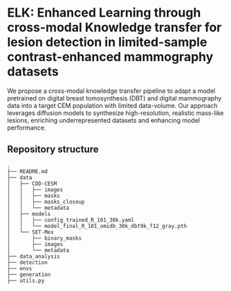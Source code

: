 # ELK: Enhanced Learning through cross-modal Knowledge transfer for lesion detection in limited-sample contrast-enhanced mammography datasets

We propose a cross-modal knowledge transfer pipeline to adapt a model pretrained on digital breast tomosynthesis (DBT) and digital mammography data into a target CEM population with limited data-volume. Our approach leverages diffusion models to synthesize high-resolution, realistic mass-like lesions, enriching underrepresented datasets and enhancing model performance.


## Repository structure
```
.
├── README.md
├── data
│   ├── CDD-CESM
│   │   ├── images
│   │   ├── masks
│   │   ├── masks_closeup
│   │   └── metadata
│   ├── models
│   │   ├── config_trained_R_101_30k.yaml
│   │   └── model_final_R_101_omidb_30k_dbt9k_f12_gray.pth
│   └── SET-Mex
│       ├── binary_masks
│       ├── images
│       └── metadata
├── data_analysis
├── detection
├── envs
├── generation
├── utils.py
